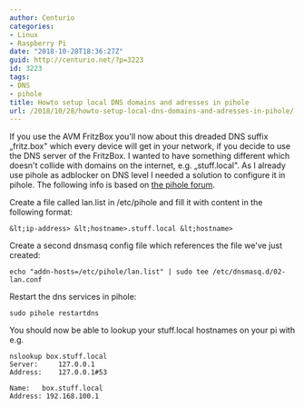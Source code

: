 ```yaml
---
author: Centurio
categories:
- Linux
- Raspberry Pi
date: "2018-10-28T18:36:27Z"
guid: http://centurio.net/?p=3223
id: 3223
tags:
- DNS
- pihole
title: Howto setup local DNS domains and adresses in pihole
url: /2018/10/28/howto-setup-local-dns-domains-and-adresses-in-pihole/
---
```

If you use the AVM FritzBox you'll now about this dreaded DNS suffix &#8222;fritz.box" which every device will get in your network, if you decide to use the DNS server of the FritzBox. I wanted to have something different which doesn't collide with domains on the internet, e.g. &#8222;stuff.local". As I already use pihole as adblocker on DNS level I needed a solution to configure it in pihole. The following info is based on [the pihole forum](https://discourse.pi-hole.net/t/howto-using-pi-hole-as-lan-dns-server/533).

Create a file called lan.list in /etc/pihole and fill it with content in the following format:

```
&lt;ip-address> &lt;hostname>.stuff.local &lt;hostname>
```

Create a second dnsmasq config file which references the file we've just created:

```
echo "addn-hosts=/etc/pihole/lan.list" | sudo tee /etc/dnsmasq.d/02-lan.conf
```

Restart the dns services in pihole:

```
sudo pihole restartdns
```

You should now be able to lookup your stuff.local hostnames on your pi with e.g.

```
nslookup box.stuff.local
Server:		127.0.0.1
Address:	127.0.0.1#53

Name:	box.stuff.local
Address: 192.168.100.1
```